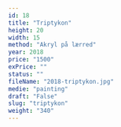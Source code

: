 ```yaml
---
id: 18
title: "Triptykon"
height: 20
width: 15
method: "Akryl på lærred"
year: 2018
price: "1500"
exPrice: ""
status: ""
fileName: "2018-triptykon.jpg"
medie: "painting"
draft: "False"
slug: "triptykon"
weight: "340"
---
```

